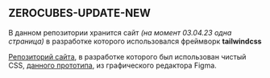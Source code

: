 ## ZEROCUBES-UPDATE-NEW

В данном репозитории хранится сайт *(на момент 03.04.23 одна страница)* в разработке которого использовался фреймворк **tailwindcss**

[Репозиторий сайта](https://github.com/zerop913/zerocubes), в разработке которого был использован чистый CSS, [данного прототипа](https://www.figma.com/file/VFKPOcXIJ7e6UXfpuh5DVp/ZeroCubes-2?node-id=156%3A2&t=JhatCVsIF9G28xZz-1), из графического редактора Figma.
